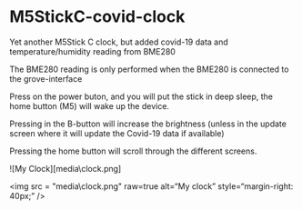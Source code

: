 # M5StickC-covid-clock


Yet another M5Stick C clock, but added covid-19 data and temperature/humidity reading from BME280

The BME280 reading is only performed when the BME280 is connected to the grove-interface

Press on the power buton, and you will put the stick in deep sleep, the home button (M5) will wake up the device.

Pressing in the B-button will increase the brightness (unless in the update screen where it will update the Covid-19 data if available)

Pressing the home button will scroll through the different screens.

![My Clock][media\clock.png]

<img src = "media\clock.png" raw=true alt=“My clock” style=“margin-right: 40px;” />


